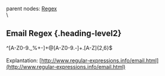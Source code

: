 parent nodes: [Regex](Regex.html)\
\

Email Regex {.heading-level2}
-----------

\^[A-Z0-9.\_%+-]+@[A-Z0-9.-]+.[A-Z]{2,6}\$\
 \
 Explantation:
[http://www.regular-expressions.info/email.html](http://www.regular-expressions.info/email.html)
